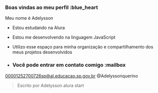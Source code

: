 ### Boas vindas ao meu perfil :blue_heart

Meu nome é Adelysson

- Estou estudando na Alura
- Estou me desenvolvendo na linguagem JavaScript
- Utilizo esse espaço para minha organização e compartilhamento dos meus projetos desenvolvidos

- ### Você pode entrar em contato comigo :mailbox

00001252700726sp@al.educacao.sp.gov.br
@Adelyssonquerino

> Escrito por Adelysson alura start
